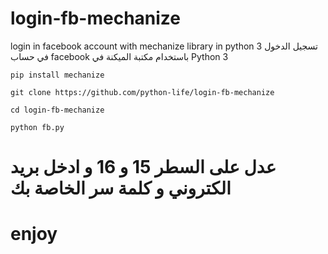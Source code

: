 # login-fb-mechanize
login in facebook account with mechanize library in python 3
تسجيل الدخول في حساب facebook باستخدام مكتبة الميكنة في Python 3

``
pip install mechanize
``

``
git clone https://github.com/python-life/login-fb-mechanize
``


``
cd login-fb-mechanize
``

``
python fb.py
``

# عدل على السطر 15 و 16 و ادخل بريد الكتروني و كلمة سر الخاصة بك 


# enjoy
